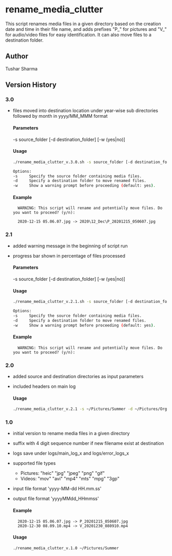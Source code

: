 # rename_media_clutter
This script renames media files in a given directory based on the creation date and time in their file name, and adds prefixes "P_" for pictures and "V_" for audio/video files for easy identification. It can also move files to a destination folder.

## Author
Tushar Sharma

## Version History

### 3.0
- files moved into destination location under year-wise sub directories followed by month in yyyy/MM_MMM format

    #### Parameters
    -s source_folder [-d destination_folder] [-w (yes|no)]

    #### Usage
    ```sh
    ./rename_media_clutter_v.3.0.sh -s source_folder [-d destination_folder] [-w (yes|no)]
    
    Options:
    -s     Specify the source folder containing media files.
    -d     Specify a destination folder to move renamed files.
    -w     Show a warning prompt before proceeding (default: yes).
    ```

    #### Example
        WARNING: This script will rename and potentially move files. Do you want to proceed? (y/n): 
        
        2020-12-15 05.06.07.jpg -> 2020\12_Dec\P_20201215_050607.jpg

### 2.1
- added warning message in the beginning of script run
- progress bar shown in percentage of files processed

    #### Parameters
    -s source_folder [-d destination_folder] [-w (yes|no)]

    #### Usage
    ```sh
    ./rename_media_clutter_v.2.1.sh -s source_folder [-d destination_folder] [-w (yes|no)]
    
    Options:
    -s     Specify the source folder containing media files.
    -d     Specify a destination folder to move renamed files.
    -w     Show a warning prompt before proceeding (default: yes).
    ```

    #### Example
        WARNING: This script will rename and potentially move files. Do you want to proceed? (y/n): 

### 2.0
- added source and destination directories as input parameters
- included headers on main log

    #### Usage
    ```sh
    ./rename_media_clutter_v.2.1 -s ~/Pictures/Summer -d ~/Pictures/Organized
    ```

### 1.0
- initial version to rename media files in a given directory
- suffix with 4 digit sequence number if new filename exist at destination
- logs save under logs/main_log_x and logs/error_logs_x
- supported file types
    - Pictures: "heic" "jpg" "jpeg" "png" "gif"
    - Videos: "mov" "avi" "mp4" "mts" "mpg" "3gp"
- input file format 'yyyy-MM-dd HH.mm.ss'
- output file format 'yyyyMMdd_HHmmss'

    #### Example
        2020-12-15 05.06.07.jpg -> P_20201215_050607.jpg
        2020-12-30 08.09.10.mp4 -> V_20201230_080910.mp4
  
    #### Usage
    ```sh
    ./rename_media_clutter_v.1.0 ~/Pictures/Summer
    ```

